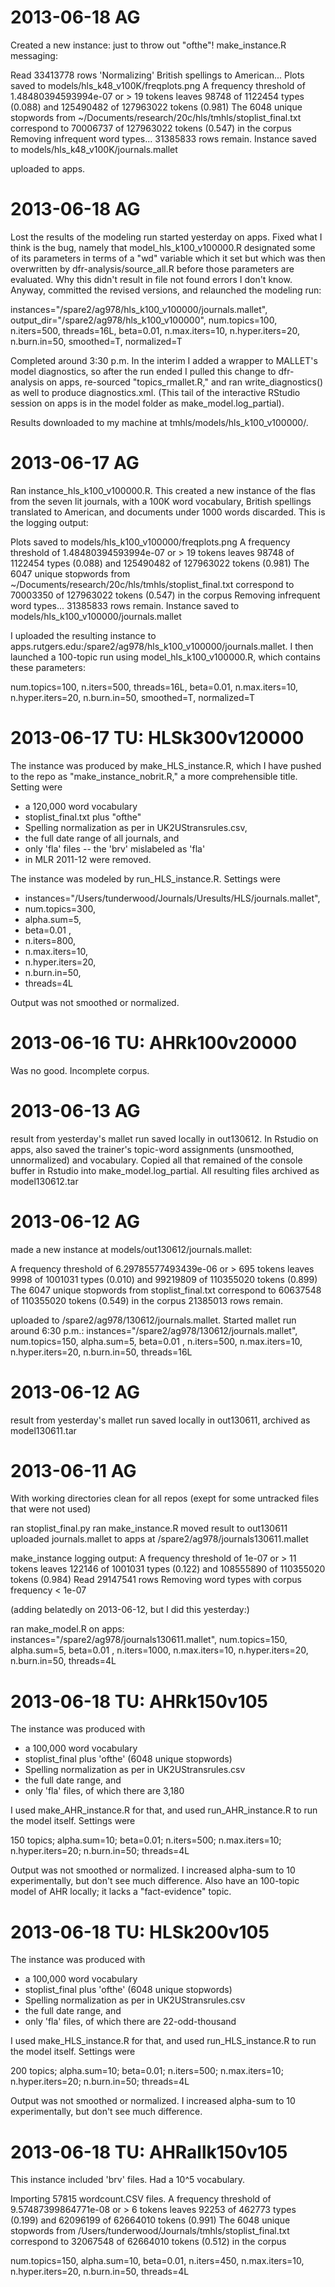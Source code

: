 # 2013-06-18 AG

Created a new instance: just to throw out "ofthe"!  make_instance.R messaging:

Read 33413778 rows
'Normalizing' British spellings to American...
Plots saved to models/hls_k48_v100K/freqplots.png
A frequency threshold of 1.48480394593994e-07 or > 19 tokens
leaves 98748 of 1122454 types (0.088) and 125490482 of 127963022 tokens (0.981)
The 6048 unique stopwords from ~/Documents/research/20c/hls/tmhls/stoplist_final.txt
correspond to 70006737 of 127963022 tokens (0.547) in the corpus
Removing infrequent word types...
31385833 rows remain.
Instance saved to models/hls_k48_v100K/journals.mallet

uploaded to apps.

# 2013-06-18 AG

Lost the results of the modeling run started yesterday on apps. Fixed what I think is the bug, namely that model_hls_k100_v100000.R designated some of its parameters in terms of a "wd" variable which it set but which was then overwritten by dfr-analysis/source_all.R before those parameters are evaluated. Why this didn't result in file not found errors I don't know. Anyway, committed the revised versions, and relaunched the modeling run:

instances="/spare2/ag978/hls_k100_v100000/journals.mallet",
output_dir="/spare2/ag978/hls_k100_v100000",
num.topics=100,
n.iters=500,
threads=16L, 
beta=0.01,
n.max.iters=10,
n.hyper.iters=20,
n.burn.in=50,
smoothed=T,
normalized=T

Completed around 3:30 p.m. In the interim I added a wrapper to MALLET's model diagnostics, so after the run ended I pulled this change to dfr-analysis on apps, re-sourced "topics_rmallet.R," and ran write_diagnostics() as well to produce diagnostics.xml. (This tail of the interactive RStudio session on apps is in the model folder as make_model.log_partial).

Results downloaded to my machine at tmhls/models/hls_k100_v100000/. 

# 2013-06-17 AG

Ran instance_hls_k100_v100000.R. This created a new instance of the flas from the seven lit journals, with a 100K word vocabulary, British spellings translated to American, and documents under 1000 words discarded. This is the logging output:

Plots saved to models/hls_k100_v100000/freqplots.png
A frequency threshold of 1.48480394593994e-07 or > 19 tokens
leaves 98748 of 1122454 types (0.088) and 125490482 of 127963022 tokens (0.981)
The 6047 unique stopwords from ~/Documents/research/20c/hls/tmhls/stoplist_final.txt
correspond to 70003350 of 127963022 tokens (0.547) in the corpus
Removing infrequent word types...
31385833 rows remain.
Instance saved to models/hls_k100_v100000/journals.mallet

I uploaded the resulting instance to apps.rutgers.edu:/spare2/ag978/hls_k100_v100000/journals.mallet. I then launched a 100-topic run using model_hls_k100_v100000.R, which contains these parameters:

num.topics=100,
n.iters=500,
threads=16L, 
beta=0.01,
n.max.iters=10,
n.hyper.iters=20,
n.burn.in=50,
smoothed=T,
normalized=T





# 2013-06-17 TU: HLSk300v120000

The instance was produced by make_HLS_instance.R, which I have pushed to the repo
as "make_instance_nobrit.R," a more comprehensible title. Setting were

* a 120,000 word vocabulary
* stoplist_final.txt <blink>plus "ofthe"</blink>
* Spelling normalization as per in UK2UStransrules.csv,
* the full date range of all journals, and
* only 'fla' files -- the 'brv' mislabeled as 'fla'
* in MLR 2011-12 were removed.

The instance was modeled by run_HLS_instance.R. Settings were

* instances="/Users/tunderwood/Journals/Uresults/HLS/journals.mallet",
* num.topics=300,
* alpha.sum=5,
* beta=0.01 ,
* n.iters=800,
* n.max.iters=10,
* n.hyper.iters=20,
* n.burn.in=50,
* threads=4L

Output was not smoothed or normalized.

# 2013-06-16 TU: AHRk100v20000

Was no good. Incomplete corpus.

# 2013-06-13 AG

result from yesterday's mallet run saved locally in out130612. In
Rstudio on apps, also saved the trainer's topic-word assignments
(unsmoothed, unnormalized) and vocabulary. Copied all that remained of
the console buffer in Rstudio into make_model.log_partial. All resulting
files archived as model130612.tar

# 2013-06-12 AG

made a new instance at models/out130612/journals.mallet:

A frequency threshold of 6.29785577493439e-06 or > 695 tokens
leaves 9998 of 1001031 types (0.010) and 99219809 of 110355020 tokens (0.899)
The 6047 unique stopwords from stoplist_final.txt
correspond to 60637548 of 110355020 tokens (0.549) in the corpus
21385013 rows remain.

uploaded to /spare2/ag978/130612/journals.mallet.
Started mallet run around 6:30 p.m.: 
instances="/spare2/ag978/130612/journals.mallet",
num.topics=150,
alpha.sum=5,
beta=0.01 ,
n.iters=500,
n.max.iters=10,
n.hyper.iters=20,
n.burn.in=50,
threads=16L


# 2013-06-12 AG

result from yesterday's mallet run saved locally in out130611, archived as model130611.tar

# 2013-06-11 AG

With working directories clean for all repos (exept for some untracked files that were not used)

ran stoplist_final.py
ran make_instance.R
moved result to out130611
uploaded journals.mallet to apps at /spare2/ag978/journals130611.mallet

make_instance logging output:
A frequency threshold of 1e-07 or > 11 tokens
leaves 122146 of 1001031 types (0.122) and 108555890 of 110355020 tokens (0.984)
Read 29147541 rows
Removing word types with corpus frequency < 1e-07

(adding belatedly on 2013-06-12, but I did this yesterday:)

ran make_model.R on apps:
instances="/spare2/ag978/journals130611.mallet",
num.topics=150,
alpha.sum=5,
beta=0.01 ,
n.iters=1000,
n.max.iters=10,
n.hyper.iters=20,
n.burn.in=50,
threads=4L

# 2013-06-18 TU: AHRk150v105

The instance was produced with

* a 100,000 word vocabulary
* stoplist_final plus 'ofthe' (6048 unique stopwords)
* Spelling normalization as per in UK2UStransrules.csv
* the full date range, and
* only 'fla' files, of which there are 3,180

I used make_AHR_instance.R for that, and used run_AHR_instance.R to run the
model itself. Settings were

150 topics; alpha.sum=10; beta=0.01; n.iters=500; n.max.iters=10; n.hyper.iters=20; n.burn.in=50; threads=4L

Output was not smoothed or normalized. I increased alpha-sum to 10 experimentally, but don't see much difference. Also have an 100-topic model of AHR locally; it lacks a "fact-evidence" topic.

# 2013-06-18 TU: HLSk200v105

The instance was produced with

* a 100,000 word vocabulary
* stoplist_final plus 'ofthe' (6048 unique stopwords)
* Spelling normalization as per in UK2UStransrules.csv
* the full date range, and
* only 'fla' files, of which there are 22-odd-thousand

I used make_HLS_instance.R for that, and used run_HLS_instance.R to run the
model itself. Settings were

200 topics; alpha.sum=10; beta=0.01; n.iters=500; n.max.iters=10; n.hyper.iters=20; n.burn.in=50; threads=4L

Output was not smoothed or normalized. I increased alpha-sum to 10 experimentally, but don't see much difference.

# 2013-06-18 TU: AHRallk150v105

This instance included 'brv' files. Had a 10^5 vocabulary.

Importing 57815 wordcount.CSV files.
A frequency threshold of 9.57487399864771e-08 or > 6 tokensleaves 92253 of 462773 types (0.199) and 62096199 of 62664010 tokens (0.991)The 6048 unique stopwords from /Users/tunderwood/Journals/tmhls/stoplist_final.txtcorrespond to 32067548 of 62664010 tokens (0.512) in the corpus

num.topics=150, alpha.sum=10, beta=0.01, n.iters=450, n.max.iters=10, n.hyper.iters=20, n.burn.in=50, threads=4L
